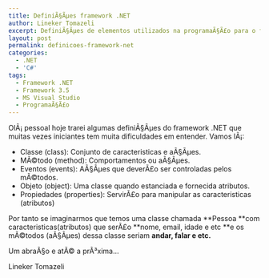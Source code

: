 ```yaml
---
title: DefiniÃ§Ãµes framework .NET
author: Lineker Tomazeli
excerpt: DefiniÃ§Ãµes de elementos utilizados na programaÃ§Ã£o para o framework .NET
layout: post
permalink: definicoes-framework-net
categories:
  - .NET
  - 'C#'
tags:
  - Framework .NET
  - Framework 3.5
  - MS Visual Studio
  - ProgramaÃ§Ã£o
---
```

OlÃ¡ pessoal hoje trarei algumas definiÃ§Ãµes do framework .NET que muitas vezes iniciantes tem muita dificuldades em entender. Vamos lÃ¡:

  * Classe (class): Conjunto de caracteristicas e aÃ§Ãµes.
  * MÃ©todo (method): Comportamentos ou aÃ§Ãµes.
  * Eventos (events): AÃ§Ãµes que deverÃ£o ser controladas pelos mÃ©todos.
  * Objeto (object): Uma classe quando estanciada e fornecida atributos.
  * Propiedades (properties): ServirÃ£o para manipular as caracteristicas (atributos)

Por tanto se imaginarmos que temos uma classe chamada **Pessoa **com caracteristicas(atributos) que serÃ£o **nome, email, idade e etc **e os mÃ©todos (aÃ§Ãµes) dessa classe seriam **andar, falar e etc.**

Um abraÃ§o e atÃ© a prÃ³xima&#8230;

Lineker Tomazeli
